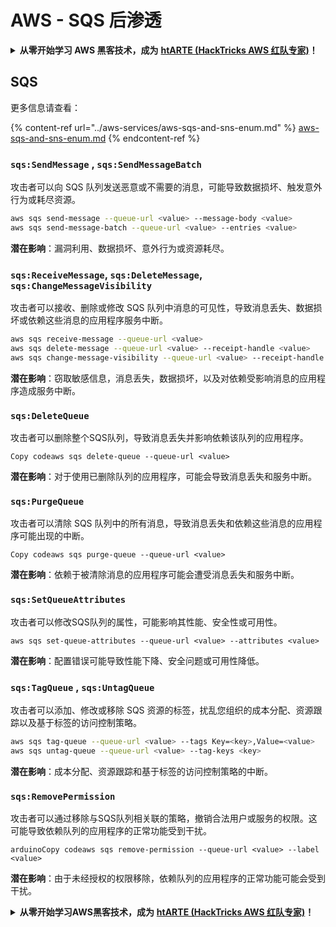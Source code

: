 # AWS - SQS 后渗透

<details>

<summary><strong>从零开始学习 AWS 黑客技术，成为</strong> <a href="https://training.hacktricks.xyz/courses/arte"><strong>htARTE (HackTricks AWS 红队专家)</strong></a><strong>！</strong></summary>

支持 HackTricks 的其他方式：

* 如果您希望在 HackTricks 中看到您的**公司广告**或**下载 HackTricks 的 PDF**，请查看[**订阅计划**](https://github.com/sponsors/carlospolop)！
* 获取[**官方 PEASS & HackTricks 商品**](https://peass.creator-spring.com)
* 发现[**PEASS 家族**](https://opensea.io/collection/the-peass-family)，我们独家的[**NFTs 集合**](https://opensea.io/collection/the-peass-family)
* **加入** 💬 [**Discord 群组**](https://discord.gg/hRep4RUj7f) 或 [**telegram 群组**](https://t.me/peass) 或在 **Twitter** 🐦 上**关注**我 [**@carlospolopm**](https://twitter.com/carlospolopm)**。**
* **通过向** [**HackTricks**](https://github.com/carlospolop/hacktricks) 和 [**HackTricks Cloud**](https://github.com/carlospolop/hacktricks-cloud) github 仓库提交 PR 来**分享您的黑客技巧。

</details>

## SQS

更多信息请查看：

{% content-ref url="../aws-services/aws-sqs-and-sns-enum.md" %}
[aws-sqs-and-sns-enum.md](../aws-services/aws-sqs-and-sns-enum.md)
{% endcontent-ref %}

### `sqs:SendMessage` , `sqs:SendMessageBatch`

攻击者可以向 SQS 队列发送恶意或不需要的消息，可能导致数据损坏、触发意外行为或耗尽资源。
```bash
aws sqs send-message --queue-url <value> --message-body <value>
aws sqs send-message-batch --queue-url <value> --entries <value>
```
**潜在影响**：漏洞利用、数据损坏、意外行为或资源耗尽。

### `sqs:ReceiveMessage`, `sqs:DeleteMessage`,  `sqs:ChangeMessageVisibility`

攻击者可以接收、删除或修改 SQS 队列中消息的可见性，导致消息丢失、数据损坏或依赖这些消息的应用程序服务中断。
```bash
aws sqs receive-message --queue-url <value>
aws sqs delete-message --queue-url <value> --receipt-handle <value>
aws sqs change-message-visibility --queue-url <value> --receipt-handle <value> --visibility-timeout <value>
```
**潜在影响**：窃取敏感信息，消息丢失，数据损坏，以及对依赖受影响消息的应用程序造成服务中断。

### `sqs:DeleteQueue`

攻击者可以删除整个SQS队列，导致消息丢失并影响依赖该队列的应用程序。
```arduino
Copy codeaws sqs delete-queue --queue-url <value>
```
**潜在影响**：对于使用已删除队列的应用程序，可能会导致消息丢失和服务中断。

### `sqs:PurgeQueue`

攻击者可以清除 SQS 队列中的所有消息，导致消息丢失和依赖这些消息的应用程序可能出现的中断。
```arduino
Copy codeaws sqs purge-queue --queue-url <value>
```
**潜在影响**：依赖于被清除消息的应用程序可能会遭受消息丢失和服务中断。

### `sqs:SetQueueAttributes`

攻击者可以修改SQS队列的属性，可能影响其性能、安全性或可用性。
```arduino
aws sqs set-queue-attributes --queue-url <value> --attributes <value>
```
**潜在影响**：配置错误可能导致性能下降、安全问题或可用性降低。

### `sqs:TagQueue` , `sqs:UntagQueue`

攻击者可以添加、修改或移除 SQS 资源的标签，扰乱您组织的成本分配、资源跟踪以及基于标签的访问控制策略。
```bash
aws sqs tag-queue --queue-url <value> --tags Key=<key>,Value=<value>
aws sqs untag-queue --queue-url <value> --tag-keys <key>
```
**潜在影响**：成本分配、资源跟踪和基于标签的访问控制策略的中断。

### `sqs:RemovePermission`

攻击者可以通过移除与SQS队列相关联的策略，撤销合法用户或服务的权限。这可能导致依赖队列的应用程序的正常功能受到干扰。
```arduino
arduinoCopy codeaws sqs remove-permission --queue-url <value> --label <value>
```
**潜在影响**：由于未经授权的权限移除，依赖队列的应用程序的正常功能可能会受到干扰。

<details>

<summary><strong>从零开始学习AWS黑客技术，成为</strong> <a href="https://training.hacktricks.xyz/courses/arte"><strong>htARTE (HackTricks AWS 红队专家)</strong></a><strong>！</strong></summary>

支持HackTricks的其他方式：

* 如果您希望在**HackTricks中看到您的公司广告**或**下载HackTricks的PDF版本**，请查看[**订阅计划**](https://github.com/sponsors/carlospolop)！
* 获取[**官方的PEASS & HackTricks商品**](https://peass.creator-spring.com)
* 发现[**PEASS家族**](https://opensea.io/collection/the-peass-family)，我们独家的[**NFTs系列**](https://opensea.io/collection/the-peass-family)
* **加入** 💬 [**Discord群组**](https://discord.gg/hRep4RUj7f) 或 [**telegram群组**](https://t.me/peass) 或在 **Twitter** 🐦 上**关注**我 [**@carlospolopm**](https://twitter.com/carlospolopm)**。**
* **通过向** [**HackTricks**](https://github.com/carlospolop/hacktricks) 和 [**HackTricks Cloud**](https://github.com/carlospolop/hacktricks-cloud) github仓库提交PR来分享您的黑客技巧。

</details>
